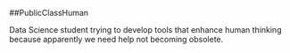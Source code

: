 ##PublicClassHuman

Data Science student trying to develop tools that enhance human thinking because apparently we need help not becoming obsolete.
